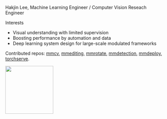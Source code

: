 Hakjin Lee, Machine Learning Engineer / Computer Vision Reseach Engineer

Interests
* Visual understanding with limited supervision
* Boosting performance by automation and data
* Deep learning system design for large-scale modulated frameworks

Contributed repos: [mmcv](https://github.com/open-mmlab/mmcv), [mmediting](https://github.com/open-mmlab/mmediting), [mmrotate](https://github.com/open-mmlab/mmrotate), [mmdetection](https://github.com/open-mmlab/mmdetection), [mmdeploy](https://github.com/open-mmlab/mmdeploy), [torchserve](https://github.com/pytorch/serve).

<img src="https://github-readme-stats.vercel.app/api?username=nijkah&show_icons=true&theme=tokyonight&layout=compact" height="150">



<!--
**nijkah/nijkah** is a ✨ _special_ ✨ repository because its `README.md` (this file) appears on your GitHub profile.

Here are some ideas to get you started:

- 🔭 I’m currently working on ...
- 🌱 I’m currently learning ...
- 👯 I’m looking to collaborate on ...
- 🤔 I’m looking for help with ...
- 💬 Ask me about ...
- 📫 How to reach me: ...
- 😄 Pronouns: ...
- ⚡ Fun fact: ...
-->
